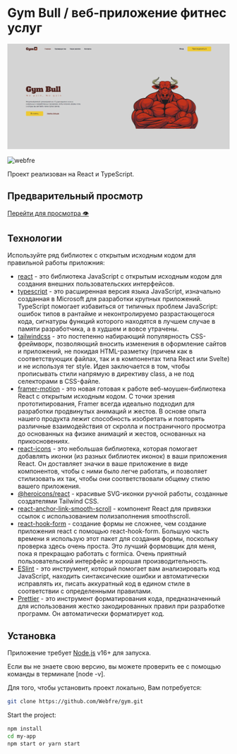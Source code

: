 # Gym Bull / веб-приложение фитнес услуг

![Image alt](https://github.com/Webfre/gym/blob/main/src/assets/gymbull.png)

<p align="left"> <img src="https://komarev.com/ghpvc/?username=webfre&label=Profile%20views&color=0e75b6&style=flat" alt="webfre" /> </p>

Проект реализован на React и TypeScript.

## Предварительный просмотр

<a href="https://webfre.github.io/gym/" target="_blank">Перейти для просмотра 👁</a>

## Технологии

Используйте ряд библиотек с открытым исходным кодом для правильной работы приложния:

- [react](https://reactjs.org/) - это библиотека JavaScript с открытым исходным кодом для создания внешних пользовательских интерфейсов.
- [typescript](https://create-react-app.dev/docs/adding-typescript/) - это расширенная версия языка JavaScript, изначально созданная в Microsoft для разработки крупных приложений. TypeScript помогает избавиться от типичных проблем JavaScript: ошибок типов в рантайме и неконтролируемо разрастающегося кода, сигнатуры функций которого находятся в лучшем случае в памяти разработчика, а в худшем и вовсе утрачены.
- [tailwindcss](https://tailwindcss.com/) - это постепенно набирающий популярность CSS-фреймворк, позволяющий вносить изменения в оформление сайтов и приложений, не покидая HTML-разметку (причем как в соответствующих файлах, так и в компонентах типа React или Svelte) и не используя тег style. Идея заключается в том, чтобы прописывать стили напрямую в директиву class, а не под селекторами в CSS-файле.
- [framer-motion](https://www.npmjs.com/package/framer-motion) - это новая готовая к работе веб-моушен-библиотека React с открытым исходным кодом. С точки зрения прототипирования, Framer всегда идеально подходил для разработки продвинутых анимаций и жестов. В основе опыта нашего продукта лежит способность изобретать и повторять различные взаимодействия от скролла и постраничного просмотра до основанных на физике анимаций и жестов, основанных на прикосновениях.
- [react-icons](https://react-icons.github.io/react-icons/) - это небольшая библиотека, которая помогает добавлять иконки (из разных библиотек иконок) в ваши приложения React. Он доставляет значки в ваше приложение в виде компонентов, чтобы с ними было легче работать, и позволяет стилизовать их так, чтобы они соответствовали общему стилю вашего приложения.
- [@heroicons/react](https://heroicons.com/) - красивые SVG-иконки ручной работы, созданные создателями Tailwind CSS.
- [react-anchor-link-smooth-scroll](https://www.npmjs.com/package/react-anchor-link-smooth-scroll) - компонент React для привязки ссылок с использованием полизаполнения smoothscroll.
- [react-hook-form](https://react-hook-form.com/) - создание формы не сложнее, чем создание приложения react с помощью react-hook-form. Большую часть времени я использую этот пакет для создания формы, поскольку проверка здесь очень проста. Это лучший формовщик для меня, пока я прекращаю работать с formica. Очень приятный пользовательский интерфейс и хорошая производительность.
- [ESlint](https://github.com/eslint/eslint) - это инструмент, который помогает вам анализировать код JavaScript, находить синтаксические ошибки и автоматически исправлять их, писать аккуратный код в едином стиле в соответствии с определенными правилами.
- [Prettier](https://prettier.io/) - это инструмент форматирования кода, предназначенный для использования жестко закодированных правил при разработке программ. Он автоматически форматирует код.

## Установка

Приложение требует [Node.js](https://nodejs.org/) v16+ для запуска.

Если вы не знаете свою версию, вы можете проверить ее с помощью команды в терминале [node -v].

Для того, чтобы установить проект локально, Вам потребуется:

```sh
git clone https://github.com/Webfre/gym.git
```

Start the project:

```sh
npm install
cd my-app
npm start or yarn start
```
